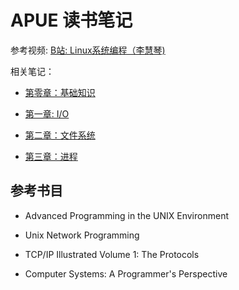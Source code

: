 # APUE 读书笔记

参考视频:  [B站: Linux系统编程（李慧琴)](https://www.bilibili.com/video/BV1yJ411S7r6)

相关笔记：

* [第零章：基础知识](./note/chap0_intro.md)

* [第一章: I/O](./note/chap1_io.md)

* [第二章：文件系统](./note/chap2_fs.md)

* [第三章：进程](./note/chap3_process.md)

## 参考书目

* Advanced Programming in the UNIX Environment

* Unix Network Programming

* TCP/IP Illustrated Volume 1: The Protocols

* Computer Systems: A Programmer's Perspective
